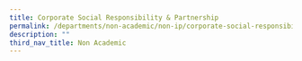 ```yaml
---
title: Corporate Social Responsibility & Partnership
permalink: /departments/non-academic/non-ip/corporate-social-responsibility/
description: ""
third_nav_title: Non Academic
---
```

